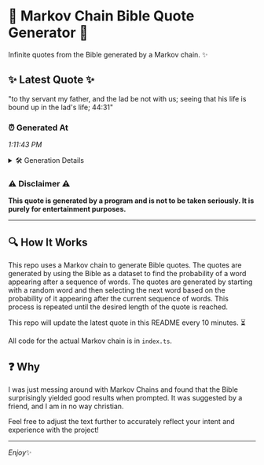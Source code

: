 # 📖 Markov Chain Bible Quote Generator 📖

Infinite quotes from the Bible generated by a Markov chain. ✨

## ✨ Latest Quote ✨
"to thy servant my father, and the lad be not with us; seeing that his life is bound up in the lad's life; 44:31"

### ⏰ Generated At
*1:11:43 PM*

<details>
    <summary>🛠️ Generation Details</summary>
    <p>
        <strong>🌱 Seed:</strong> to<br>
        <strong>🔄 Iterations:</strong> 23<br>
        <strong>📜 Context History:</strong><br>[ to ]: thy<br>[ to, thy ]: servant<br>[ to, thy, servant ]: my<br>[ to, thy, servant, my ]: father,<br>[ to, thy, servant, my, father, ]: and<br>[ to, thy, servant, my, father,, and ]: the<br>[ thy, servant, my, father,, and, the ]: lad<br>[ servant, my, father,, and, the, lad ]: be<br>[ my, father,, and, the, lad, be ]: not<br>[ father,, and, the, lad, be, not ]: with<br>[ and, the, lad, be, not, with ]: us;<br>[ the, lad, be, not, with, us; ]: seeing<br>[ lad, be, not, with, us;, seeing ]: that<br>[ be, not, with, us;, seeing, that ]: his<br>[ not, with, us;, seeing, that, his ]: life<br>[ with, us;, seeing, that, his, life ]: is<br>[ us;, seeing, that, his, life, is ]: bound<br>[ seeing, that, his, life, is, bound ]: up<br>[ that, his, life, is, bound, up ]: in<br>[ his, life, is, bound, up, in ]: the<br>[ life, is, bound, up, in, the ]: lad's<br>[ is, bound, up, in, the, lad's ]: life;<br>[ bound, up, in, the, lad's, life; ]: 44:31<br>
    </p>
</details>

### ⚠️ Disclaimer ⚠️
**This quote is generated by a program and is not to be taken seriously. It is purely for entertainment purposes.**

---

## 🔍 How It Works

This repo uses a Markov chain to generate Bible quotes. The quotes are generated by using the Bible as a dataset to find the probability of a word appearing after a sequence of words. The quotes are generated by starting with a random word and then selecting the next word based on the probability of it appearing after the current sequence of words. This process is repeated until the desired length of the quote is reached.

This repo will update the latest quote in this README every 10 minutes. ⏳

All code for the actual Markov chain is in `index.ts`.

## ❓ Why

I was just messing around with Markov Chains and found that the Bible surprisingly yielded good results when prompted. 
It was suggested by a friend, and I am in no way christian.

Feel free to adjust the text further to accurately reflect your intent and experience with the project!

---

*Enjoy*✨
